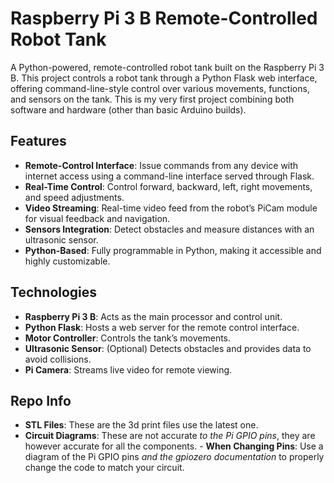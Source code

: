 # Raspberry Pi 3 B Remote-Controlled Robot Tank

A Python-powered, remote-controlled robot tank built on the Raspberry Pi 3 B. This project controls a robot tank through a Python Flask web interface, offering command-line-style control over various movements, functions, and sensors on the tank. This is my very first project combining both software and hardware (other than basic Arduino builds).

## Features

- **Remote-Control Interface**: Issue commands from any device with internet access using a command-line interface served through Flask.
- **Real-Time Control**: Control forward, backward, left, right movements, and speed adjustments.
- **Video Streaming**: Real-time video feed from the robot’s PiCam module for visual feedback and navigation.
- **Sensors Integration**: Detect obstacles and measure distances with an ultrasonic sensor.
- **Python-Based**: Fully programmable in Python, making it accessible and highly customizable.

## Technologies

- **Raspberry Pi 3 B**: Acts as the main processor and control unit.
- **Python Flask**: Hosts a web server for the remote control interface.
- **Motor Controller**: Controls the tank’s movements.
- **Ultrasonic Sensor**: (Optional) Detects obstacles and provides data to avoid collisions.
- **Pi Camera**: Streams live video for remote viewing.

## Repo Info

- **STL Files**: These are the 3d print files use the latest one.
- **Circuit Diagrams**: These are not accurate _to the Pi GPIO pins_, they are however accurate for all the components.
      - **When Changing Pins**: Use a diagram of the Pi GPIO pins _and the gpiozero documentation_ to properly change the code to match your circuit.
